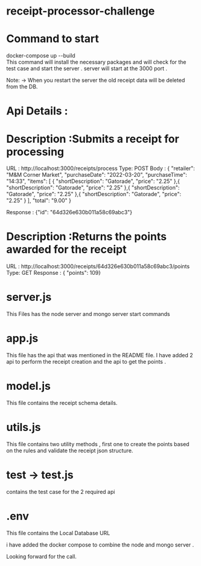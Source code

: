 # receipt-processor-challenge

# Command to start
docker-compose up --build  
This command will install the necessary packages and will check for the test case and start the server .
server will start at the 3000 port .

Note: -> When you restart the server the old receipt data will be deleted from the DB.

# Api Details : 
# Description :Submits a receipt for processing
URL : http://localhost:3000/receipts/process
Type: POST
Body : {
  "retailer": "M&M Corner Market",
  "purchaseDate": "2022-03-20",
  "purchaseTime": "14:33",
  "items": [
    {
      "shortDescription": "Gatorade",
      "price": "2.25"
    },{
      "shortDescription": "Gatorade",
      "price": "2.25"
    },{
      "shortDescription": "Gatorade",
      "price": "2.25"
    },{
      "shortDescription": "Gatorade",
      "price": "2.25"
    }
  ],
  "total": "9.00"
}

Response : {"id": "64d326e630b011a58c69abc3"}

# Description :Returns the points awarded for the receipt

URL : http://localhost:3000/receipts/64d326e630b011a58c69abc3/points
Type: GET
Response : { "points": 109}

# server.js
This Files has the node server and mongo server start commands 


# app.js
This file has the api that was mentioned in the README file.
I have added 2 api to perform the receipt creation and the api to get the points .

# model.js
This file contains the receipt schema details.

# utils.js 
This file contains two utility methods , first one to create the points based on the rules and validate the receipt json structure.

# test -> test.js 
contains the test case for the 2 required api 

# .env
This file contains the Local Database URL

i have added the docker compose to combine the node and mongo server .

Looking forward for the call.

